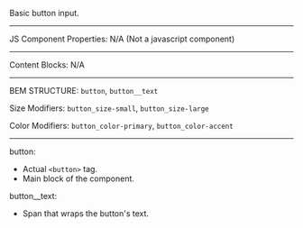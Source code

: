 Basic button input.

--- 
JS Component Properties: N/A (Not a javascript component)

---
Content Blocks: N/A

--- 
BEM STRUCTURE: `button`, `button__text`

Size Modifiers: `button_size-small`, `button_size-large` 

Color Modifiers: `button_color-primary`, `button_color-accent`

---
button:
  * Actual `<button>` tag. 
  * Main block of the component.    

button__text:
  * Span that wraps the button's text. 
 


